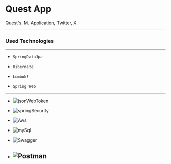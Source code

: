# Quest App

Quest's. M. Application, Twitter, X.

---

### Used Technologies

---

- `SpringDataJpa`

-  `Hibernate`
  
- `Lombok!`

- `Spring Web`

---

- ![jsonWebToken](https://img.shields.io/badge/json%20web%20tokens-323330?style=for-the-badge&logo=json-web-tokens&logoColor=pink)

- ![springSecurity](https://img.shields.io/badge/Spring_Security-6DB33F?style=for-the-badge&logo=Spring-Security&logoColor=white)

- ![Aws](https://img.shields.io/badge/Amazon_AWS-232F3E?style=for-the-badge&logo=amazon-aws&logoColor=white)

- ![mySql](https://img.shields.io/badge/MySQL-00000F?style=for-the-badge&logo=mysql&logoColor=white)
  
- ![Swagger](https://img.shields.io/badge/-Swagger-%23Clojure?style=for-the-badge&logo=swagger&logoColor=white)
  
- ![Postman](https://img.shields.io/badge/Postman-FF6C37?style=for-the-badge&logo=postman&logoColor=white)
  ---
